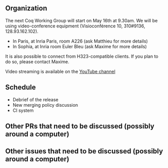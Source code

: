 Organization
------------

The next Coq Working Group will start on May 16th at 9.30am.
We will be using video-conference equipment (Visioconférence 10, 310#9136, 128.93.162.102).

- In Paris, at Inria Paris, room A226 (ask Matthieu for more details)
- In Sophia, at Inria room Euler Bleu (ask Maxime for more details)

It is also possible to connect from H323-compatible clients. If you plan
to do so, please contact Maxime.

Video streaming is available on the [YouTube channel](https://www.youtube.com/channel/UCbJo6gYYr0OF18x01M4THdQ)

Schedule
------------------

 - Debrief of the release
 - New merging policy discussion
 - CI system


Other PRs that need to be discussed (possibly around a computer)
----------------------------------------------------------------

Other issues that need to be discussed (possibly around a computer)
------------------------------------------------------------------
